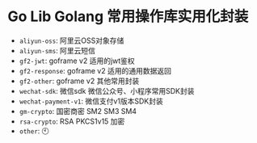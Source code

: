 # Go Lib Golang 常用操作库实用化封装

- `aliyun-oss`: 阿里云OSS对象存储 
- `aliyun-sms`: 阿里云短信
- `gf2-jwt`: goframe v2 适用的jwt鉴权
- `gf2-response`: goframe v2 适用的通用数据返回
- `gf2-other`: goframe v2 其他常用封装
- `wechat-sdk`: 微信sdk 微信公众号、小程序常用SDK封装
- `wechat-payment-v1`: 微信支付v1版本SDK封装
- `gm-crypto`: 国密商密 SM2 SM3 SM4 
- `rsa-crypto`: RSA PKCS1v15 加密
- `other`: 🕙